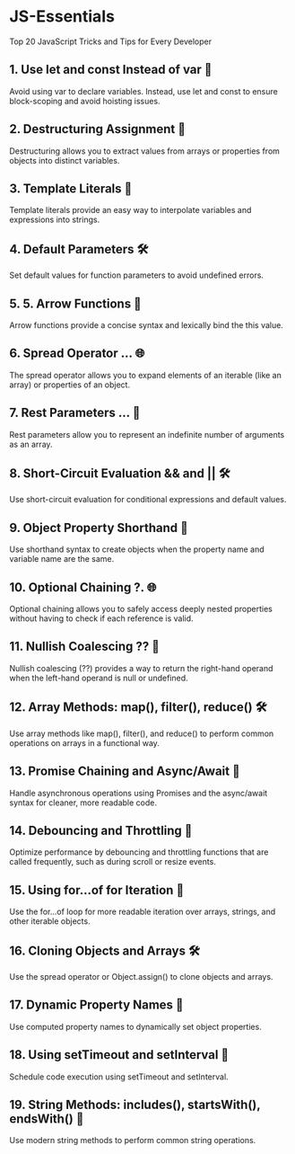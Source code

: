 # JS-Essentials
Top 20 JavaScript Tricks and Tips for Every Developer

## 1. Use let and const Instead of var 🚫

Avoid using var to declare variables. Instead, use let and const to ensure block-scoping and avoid hoisting issues.

## 2. Destructuring Assignment 🌟

Destructuring allows you to extract values from arrays or properties from objects into distinct variables.

## 3. Template Literals 📜

Template literals provide an easy way to interpolate variables and expressions into strings.

## 4. Default Parameters 🛠️

Set default values for function parameters to avoid undefined errors.

## 5. 5. Arrow Functions 🎯

Arrow functions provide a concise syntax and lexically bind the this value.

## 6. Spread Operator ... 🌐

The spread operator allows you to expand elements of an iterable (like an array) or properties of an object.

## 7. Rest Parameters ... 🌟

Rest parameters allow you to represent an indefinite number of arguments as an array.

## 8. Short-Circuit Evaluation && and || 🛠️

Use short-circuit evaluation for conditional expressions and default values.

## 9. Object Property Shorthand 🚀

Use shorthand syntax to create objects when the property name and variable name are the same.

## 10. Optional Chaining ?. 🌐

Optional chaining allows you to safely access deeply nested properties without having to check if each reference is valid.

## 11. Nullish Coalescing ?? 🌟

Nullish coalescing (??) provides a way to return the right-hand operand when the left-hand operand is null or undefined.

## 12. Array Methods: map(), filter(), reduce() 🛠️

Use array methods like map(), filter(), and reduce() to perform common operations on arrays in a functional way.

## 13. Promise Chaining and Async/Await 🎯

Handle asynchronous operations using Promises and the async/await syntax for cleaner, more readable code.

## 14. Debouncing and Throttling 🌟

Optimize performance by debouncing and throttling functions that are called frequently, such as during scroll or resize events.

## 15. Using for...of for Iteration 🚀

Use the for...of loop for more readable iteration over arrays, strings, and other iterable objects.

## 16. Cloning Objects and Arrays 🛠️

Use the spread operator or Object.assign() to clone objects and arrays.

## 17. Dynamic Property Names 🌟

Use computed property names to dynamically set object properties.

## 18. Using setTimeout and setInterval 🎯

Schedule code execution using setTimeout and setInterval.

## 19. String Methods: includes(), startsWith(), endsWith() 📜

Use modern string methods to perform common string operations.